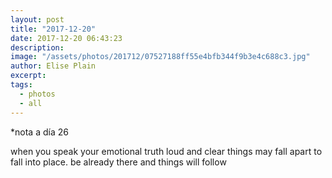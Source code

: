 ```yaml
---
layout: post
title: "2017-12-20"
date: 2017-12-20 06:43:23
description: 
image: "/assets/photos/201712/07527188ff55e4bfb344f9b3e4c688c3.jpg"
author: Elise Plain
excerpt: 
tags: 
  - photos
  - all
---
```



<p></p>
<p>*nota a día 26

when you speak your emotional truth loud and clear things may fall apart to fall into place. be already there and things will follow</p>